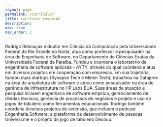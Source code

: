 ```yaml
---
layout: page
permalink: /curriculo/
title: currículo resumido
description: 
nav: true
nav_order: 2
---
```


Rodrigo Rebouças é doutor em Ciência da Computação pela Universidade Federal do Rio Grande do Norte, atua como professor e pesquisador na área de Engenharia de Software, no Departamento de Ciências Exatas da Universidade Federal da Paraíba. Fundou e coordena o laboratório de engenharia de software aplicada - AYTY, através do qual coordena e atua em diversos projetos em cooperação com empresas. Em sua trajetória, fundou duas startups (Synapse Tech e Melon Tech), trabalhou na Dataprev na área de arquitetura de software e atuou como pesquisador na área de gerência de infraestrutura no HP Labs EUA. Suas áreas de atuação e pesquisa incluem engenharia de software empírica, gerenciamento de dívidas técnicas, gerência de processos de negócios e projeto e uso de jogos de tabuleiro como ferramentas educacionais. Rodrigo também coordena diversos projetos de extensão, que incluem o podcast Engenharia.Software, a plataforma de desenvolvimento de pessoas Universi.me e o projeto do jogo de tabuleiro Decoup.
